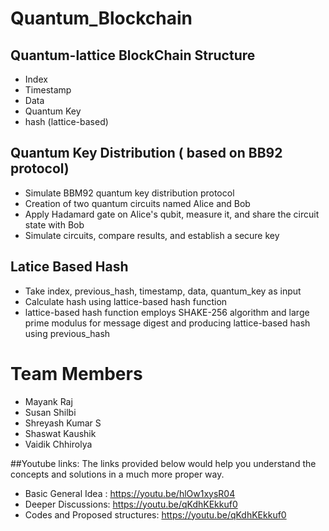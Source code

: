 # Quantum_Blockchain

## Quantum-lattice BlockChain Structure
* Index
* Timestamp
* Data
* Quantum Key
* hash (lattice-based)


## Quantum Key Distribution ( based on BB92 protocol)
* Simulate BBM92 quantum key distribution protocol
* Creation of two quantum circuits named Alice and Bob
* Apply Hadamard gate on Alice's qubit, measure it, and share the circuit state with Bob
* Simulate circuits, compare results, and establish a secure key


## Latice Based Hash
* Take index, previous_hash, timestamp, data, quantum_key as input
* Calculate hash using lattice-based hash function 
* lattice-based hash function employs SHAKE-256 algorithm and large prime modulus for message digest and producing lattice-based hash using previous_hash


# Team Members
* Mayank Raj
* Susan Shilbi
* Shreyash Kumar S
* Shaswat Kaushik
* Vaidik Chhirolya

##Youtube links:
The links provided below would help you understand the concepts and solutions in a much more proper way.
* Basic General Idea : https://youtu.be/hlOw1xysR04
* Deeper Discussions: https://youtu.be/qKdhKEkkuf0
* Codes and Proposed structures: https://youtu.be/qKdhKEkkuf0
